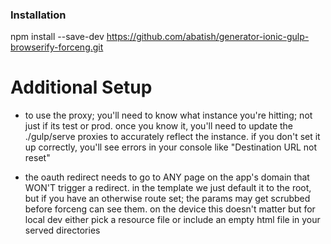 ### Installation

npm install --save-dev https://github.com/abatish/generator-ionic-gulp-browserify-forceng.git

# Additional Setup
- to use the proxy; you'll need to know what instance you're hitting; not just
if its test or prod. once you know it, you'll need to update the ./gulp/serve
proxies to accurately reflect the instance. if you don't set it up correctly,
you'll see errors in your console like "Destination URL not reset"

- the oauth redirect needs to go to ANY page on the app's domain that WON'T
trigger a redirect. in the template we just default it to the root, but if
you have an otherwise route set; the params may get scrubbed before forceng
can see them. on the device this doesn't matter but for local dev either pick
a resource file or include an empty html file in your served directories
